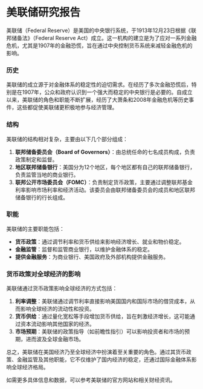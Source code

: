 # 美联储研究报告

美联储（Federal Reserve）是美国的中央银行系统，于1913年12月23日根据《联邦储备法》（Federal Reserve Act）成立。这一机构的建立是为了应对一系列金融危机，尤其是1907年的金融恐慌，旨在通过中央控制货币系统来减轻金融危机的影响。

### 历史
美联储的成立源于对金融体系的稳定性的迫切需求。在经历了多次金融恐慌后，特别是在1907年，公众和政府认识到一个强大而稳定的中央银行是必要的。自成立以来，美联储的角色和职能不断扩展，经历了大萧条和2008年金融危机等历史事件，这些都促使美联储更积极地参与经济管理。

### 结构
美联储的结构相对复杂，主要由以下几个部分组成：
1. **联邦储备委员会（Board of Governors）**：由总统任命的七名成员构成，负责政策制定和监督。
2. **地区联邦储备银行**：美国分为12个地区，每个地区都有自己的联邦储备银行，负责监管当地的商业银行。
3. **联邦公开市场委员会（FOMC）**：负责制定货币政策，主要通过调整联邦基金利率影响市场利率和经济活动。该委员会由联邦储备委员会的成员和地区联邦储备银行的行长组成。

### 职能
美联储的主要职能包括：
- **货币政策**：通过调节利率和货币供给来影响经济增长、就业和物价稳定。
- **金融监管**：监督和监管商业银行，以维护金融体系的稳定。
- **提供金融服务**：为商业银行、美国政府及外部机构提供金融服务。

### 货币政策对全球经济的影响
美联储通过货币政策影响全球经济的方式包括：
1. **利率调整**：美联储通过调节利率直接影响美国国内和国际市场的借贷成本，从而影响全球经济的流动性和投资。
2. **货币供给**：通过量化宽松等手段增加货币供给，旨在刺激经济增长，这可能通过资本流动影响其他国家的经济。
3. **市场预期**：美联储的政策指导（如前瞻性指引）可以影响投资者和市场的预期，进而波及全球金融市场。

总之，美联储在美国经济乃至全球经济中扮演着至关重要的角色。通过其货币政策、金融监管及其他职能，它不仅维护了国内经济的稳定，还通过国际金融体系影响全球经济格局。

如需更多具体信息和数据，可以参考美联储的官方网站和相关财经资讯。